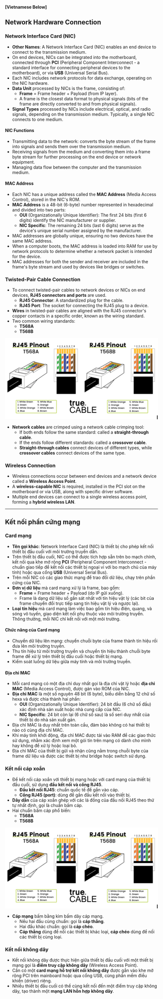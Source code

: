 **[Vietnamese Below]**

## Network Hardware Connection

### Network Interface Card (NIC)

- **Other Names**: A Network Interface Card (NIC) enables an end device to connect to the transmission medium.
- On end devices, NICs can be integrated into the motherboard, connected through **PCI** (Peripheral Component Interconnect - a standard interface for connecting peripheral devices to the motherboard), or via **USB** (Universal Serial Bus).
- Each NIC includes network protocols for data exchange, operating on the NIC hardware.
- **Data Unit** processed by NICs is the frame, consisting of:
  - **Frame** = Frame header + Payload (from IP layer).
  - A frame is the closest data format to physical signals (bits of the frame are directly converted to and from physical signals).
- **Signal Types** processed by NICs include electrical, optical, and radio signals, depending on the transmission medium. Typically, a single NIC connects to one medium.

#### NIC Functions
- Transmitting data to the network: converts the byte stream of the frame into signals and sends them over the transmission medium.
- Receiving signals from the medium and converting them into a frame byte stream for further processing on the end device or network equipment.
- Managing data flow between the computer and the transmission medium.

#### MAC Address
- Each NIC has a unique address called the **MAC Address** (Media Access Control), stored in the NIC's ROM.
- **MAC Address** is a 48-bit (6-byte) number represented in hexadecimal and divided into two parts:
  - **OUI** (Organizationally Unique Identifier): The first 24 bits (first 6 digits) identify the NIC manufacturer or supplier.
  - **NIC Specific**: The remaining 24 bits (last 6 digits) serve as the device's unique serial number assigned by the manufacturer.
- MAC addresses are globally unique, ensuring no two devices have the same MAC address.
- When a computer boots, the MAC address is loaded into RAM for use by network protocols to determine whether a network packet is intended for the device.
- MAC addresses for both the sender and receiver are included in the frame's byte stream and used by devices like bridges or switches.

### Twisted-Pair Cable Connection

- To connect twisted-pair cables to network devices or NICs on end devices, **RJ45 connectors and ports** are used.
  - **RJ45 Connector**: A standardized plug for the cable.
  - **RJ45 Port**: The socket for connecting the RJ45 plug to a device.
- **Wires** in twisted-pair cables are aligned with the RJ45 connector's copper contacts in a specific order, known as the wiring standard.
- Two common wiring standards:
  - **T568A**
  - **T568B**

<p align="center">
  <img src="../image/Chapter3/Cable.png" alt="Cable">
</p>


- **Network cables** are crimped using a network cable crimping tool:
  - If both ends follow the same standard: called a **straight-through cable**.
  - If the ends follow different standards: called a **crossover cable**.
  - **Straight-through cables** connect devices of different types, while **crossover cables** connect devices of the same type.

### Wireless Connection

- Wireless connections occur between end devices and a network device called a **Wireless Access Point**.
- A **wireless-capable NIC** is required, installed in the PCI slot on the motherboard or via USB, along with specific driver software.
- Multiple end devices can connect to a single wireless access point, forming a **hybrid wireless LAN**.

---

## Kết nối phần cứng mạng

### Card mạng

- **Tên gọi khác**: Network Interface Card (NIC) là thiết bị cho phép kết nối thiết bị đầu cuối với môi trường truyền dẫn.
- Trên thiết bị đầu cuối, NIC có thể được tích hợp sẵn trên bo mạch chính, kết nối qua khe mở rộng **PCI** (Peripheral Component Interconnect - chuẩn giao tiếp để kết nối các thiết bị ngoại vi với bo mạch chủ của máy tính) hoặc qua cổng **USB** (Universal Serial Bus).
- Trên mỗi NIC có các giao thức mạng để trao đổi dữ liệu, chạy trên phần cứng của NIC.
- **Đơn vị dữ liệu** mà card mạng xử lý là frame, bao gồm:
  - **Frame** = Frame header + Payload (do IP gửi xuống).
  - Frame là dạng dữ liệu số gần sát nhất với tín hiệu vật lý (các bit của frame chuyển đổi trực tiếp sang tín hiệu vật lý và ngược lại).
- **Loại tín hiệu** mà card mạng làm việc bao gồm tín hiệu điện, quang, và sóng vô tuyến, giao diện kết nối phụ thuộc vào môi trường truyền. Thông thường, mỗi NIC chỉ kết nối với một môi trường.

#### Chức năng của Card mạng
- Chuyển dữ liệu lên mạng: chuyển chuỗi byte của frame thành tín hiệu rồi đưa lên môi trường truyền.
- Thu tín hiệu từ môi trường truyền và chuyển tín hiệu thành chuỗi byte frame để xử lý trên thiết bị đầu cuối hoặc thiết bị mạng.
- Kiểm soát luồng dữ liệu giữa máy tính và môi trường truyền.

#### Địa chỉ MAC
- Mỗi card mạng có một địa chỉ duy nhất gọi là địa chỉ vật lý hoặc **địa chỉ MAC** (Media Access Control), được gán vào ROM của NIC.
- **Địa chỉ MAC** là một số nguyên 48 bit (6 byte), biểu diễn bằng 12 chữ số hexa và được chia thành hai phần:
  - **OUI** (Organizationally Unique Identifier): 24 bit đầu (6 chữ số đầu) xác định nhà sản xuất hoặc nhà cung cấp của NIC.
  - **NIC Specific**: 24 bit còn lại (6 chữ số sau) là số seri duy nhất của thiết bị do nhà sản xuất gán.
- Địa chỉ MAC là duy nhất trên toàn cầu, đảm bảo không có hai thiết bị nào có cùng địa chỉ MAC.
- Khi máy tính khởi động, địa chỉ MAC được tải vào RAM để các giao thức sử dụng, nhằm xác định xem một gói tin trên mạng có dành cho mình hay không để xử lý hoặc loại bỏ.
- Địa chỉ MAC của thiết bị gửi và nhận cũng nằm trong chuỗi byte của frame dữ liệu và được các thiết bị như bridge hoặc switch sử dụng.

### Kết nối cáp xoắn

- Để kết nối cáp xoắn với thiết bị mạng hoặc với card mạng của thiết bị đầu cuối, sử dụng **đầu kết nối và cổng RJ45**.
  - **Đầu kết nối RJ45**: chuẩn quốc tế để gắn vào cáp.
  - **Cổng RJ45 (port)**: dùng để gắn đầu kết nối vào thiết bị.
- **Dây dẫn** của cáp xoắn ghép với các lá đồng của đầu nối RJ45 theo thứ tự nhất định, gọi là chuẩn bấm cáp.
- Hai chuẩn bấm cáp phổ biến:
  - **T568A**
  - **T568B**

<p align="center">
  <img src="../image/Chapter3/Cable.png" alt="Cable">
</p>


- **Cáp mạng** bấm bằng kìm bấm dây cáp mạng.
  - Nếu hai đầu cùng chuẩn: gọi là **cáp thẳng**.
  - Hai đầu khác chuẩn: gọi là **cáp chéo**.
  - **Cáp thẳng** dùng để nối các thiết bị khác loại, **cáp chéo** dùng để nối các thiết bị cùng loại.

### Kết nối không dây

- Kết nối không dây được thực hiện giữa thiết bị đầu cuối với một thiết bị mạng gọi là **điểm truy cập không dây** (Wireless Access Point).
- Cần có một **card mạng hỗ trợ kết nối không dây** được gắn vào khe mở rộng PCI trên mainboard hoặc qua cổng USB, cùng phần mềm điều khiển (driver) riêng.
- Nhiều thiết bị đầu cuối có thể cùng kết nối đến một điểm truy cập không dây, tạo thành một **mạng LAN hỗn hợp không dây**.

